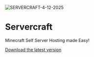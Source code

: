 ![SERVERCRAFT-4-12-2025](https://github.com/user-attachments/assets/391dd86b-e325-46f0-b8c8-c31c9e6af5b9)
# Servercraft

Minecraft Self Server Hosting made Easy!

[Download the latest version](https://github.com/lazerkatsweirdstuff/servercraft/releases/download/V0.1/Servercraftv0.1.exe)
